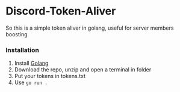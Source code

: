 # Discord-Token-Aliver

So this is a simple token aliver in golang, useful for server members boosting

### Installation

1. Install [Golang](https://go.dev/dl/)
2. Download the repo, unzip and open a terminal in folder
3. Put your tokens in tokens.txt
3. Use `go run .`
